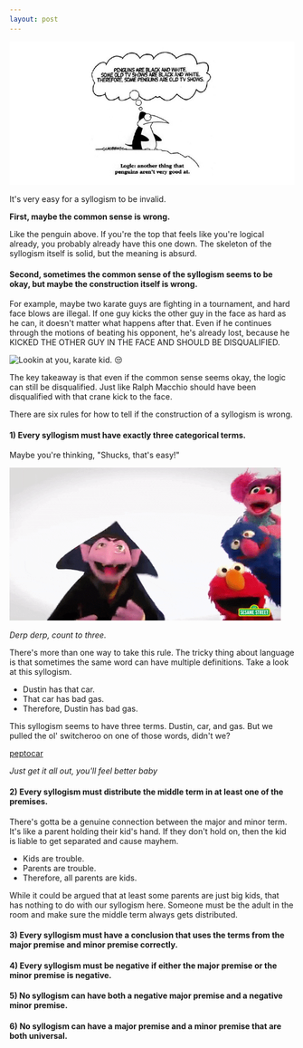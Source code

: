 ```yaml
---
layout: post
---
```

![penguinlogic](/assets/img/PenguinLogic.jpg)


It's very easy for a syllogism to be invalid.

**First, maybe the common sense is wrong.**

Like the penguin above. If you're the top that feels like you're logical already, you probably already have this one down. The skeleton of the syllogism itself is solid, but the meaning is absurd.

#### Second, sometimes the common sense of the syllogism seems to be okay, but **maybe the construction itself is wrong.**

For example, maybe two karate guys are fighting in a tournament, and hard face blows are illegal. If one guy kicks the other guy in the face as hard as he can, it doesn't matter what happens after that. Even if he continues through the motions of beating his opponent, he's already lost, because he KICKED THE OTHER GUY IN THE FACE AND SHOULD BE DISQUALIFIED.

![Lookin at you, karate kid.](https://www.overthinkingit.com/2008/12/08/disqualify-daniel-larusso/) 😒

The key takeaway is that even if the common sense seems okay, the logic can still be disqualified. Just like Ralph Macchio should have been disqualified with that crane kick to the face.

There are six rules for how to tell if the construction of a syllogism is wrong.

#### 1) Every syllogism must have exactly three categorical terms.

Maybe you're thinking, "Shucks, that's easy!"

![counttothree](/assets/img/counttothree.gif)

*Derp derp, count to three.*

There's more than one way to take this rule. The tricky thing about language is that sometimes the same word can have multiple definitions. Take a look at this syllogism.

>
- Dustin has that car.
- That car has bad gas.
- Therefore, Dustin has bad gas.

This syllogism seems to have three terms. Dustin, car, and gas. But we pulled the ol' switcheroo on one of those words, didn't we?

[peptocar](/assets/img/peptocar.jpg)

*Just get it all out, you'll feel better baby*

#### 2) Every syllogism must distribute the middle term in at least one of the premises.

There's gotta be a genuine connection between the major and minor term. It's like a parent holding their kid's hand. If they don't hold on, then the kid is liable to get separated and cause mayhem.

>
- Kids are trouble.
- Parents are trouble.
- Therefore, all parents are kids.

While it could be argued that at least some parents are just big kids, that has nothing to do with our syllogism here. Someone must be the adult in the room and make sure the middle term always gets distributed.

#### 3) Every syllogism must have a conclusion that uses the terms from the major premise and minor premise correctly.


#### 4) Every syllogism must be negative if either the major premise or the minor premise is negative.


#### 5) No syllogism can have both a negative major premise and a negative minor premise.


#### 6) No syllogism can have a major premise and a minor premise that are both universal.
